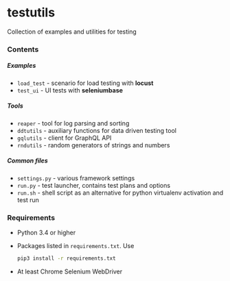 # testutils

Collection of examples and utilities for testing

### Contents

##### Examples

- ```load_test``` - scenario for load testing with **locust**
- ```test_ui``` - UI tests with **seleniumbase**

##### Tools

- ```reaper``` - tool for log parsing and sorting
- ```ddtutils``` - auxiliary functions for data driven testing tool
- ```gqlutils``` - client for GraphQL API
- ```rndutils``` - random generators of strings and numbers

##### Common files

- ```settings.py``` - various framework settings
- ```run.py``` - test launcher, contains test plans and options
- ```run.sh``` - shell script as an alternative for python virtualenv 
                 activation and test run

### Requirements

- Python 3.4 or higher
- Packages listed in ```requirements.txt```. Use

    ```bash
    pip3 install -r requirements.txt
    ```
    
- At least Chrome Selenium WebDriver
